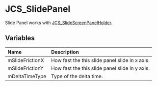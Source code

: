 # JCS_SlidePanel

Slide Panel works with [JCS_SlideScreenPanelHolder](?page=GUI_sl_JCS_SlideScreenPanelHolder).

## Variables

| Name            | Description                                    |
|:----------------|:-----------------------------------------------|
| mSlideFrictionX | How fast the this slide panel slide in x axis. |
| mSlideFrictionY | How fast the this slide panel slide in y axis. |
| mDeltaTimeType  | Type of the delta time.                        |
